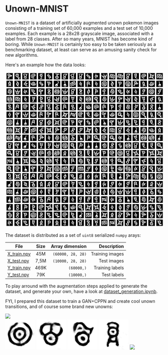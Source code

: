 # Unown-MNIST
`Unown-MNIST` is a dataset of artificially augmented unown pokemon images consisting of a training set of 60,000 examples and a test set of 10,000 examples. Each example is a 28x28 grayscale image, associated with a label from 28 classes. After so many years, MNIST has become kind of boring. While `Unown-MNIST` is certainly too easy to be taken seriously as a benchmarking dataset, at least can serve as an amusing sanity check for new algorithms.

Here's an example how the data looks:

<img src="https://github.com/lopeLH/unown-mnist/blob/main/doc/examples.png">

The dataset is distributed as a set of `uint8` serialized `numpy` arays:

| File        | Size           | Array dimension  | Description  |
| ------------- |:-------------:| -----:|-----:|
| [X_train.npy](https://github.com/lopeLH/unown-mnist/blob/main/X_train.npy)    | 45M  | `(60000, 28, 28)` | Training images|
| [X_test.npy](https://github.com/lopeLH/unown-mnist/blob/main/X_test.npy)      | 7,5M  |  `(10000, 28, 28)`   | Test images  |
| [Y_train.npy](https://github.com/lopeLH/unown-mnist/blob/main/Y_train.npy) | 469K      |    `(60000,)` | Training labels|
| [Y_test.npy](https://github.com/lopeLH/unown-mnist/blob/main/Y_test.npy) | 79K      |    `(10000,)` |Test labels|

To play arround with the augmentation steps applied to generate the dataset, and generate your own, have a look at [dataset_generation.ipynb](https://github.com/lopeLH/unown-mnist/blob/main/dataset_generation.ipynb).

FYI, I prepared this dataset to train a GAN+CPPN and create cool unown transitions, and of course some brand new unowns:

<img src="https://github.com/lopeLH/unown-mnist/blob/main/doc/transition.gif">

<div class="row">
<img src="https://github.com/lopeLH/unown-mnist/blob/main/doc/generated1.gif" width=95> 
<img src="https://github.com/lopeLH/unown-mnist/blob/main/doc/generated2.gif" width=95>
<img src="https://github.com/lopeLH/unown-mnist/blob/main/doc/generated3.gif" width=95>
<img src="https://github.com/lopeLH/unown-mnist/blob/main/doc/generated5.gif" width=95>
<img src="https://github.com/lopeLH/unown-mnist/blob/main/doc/generated6.gif" width=95>
</div>

